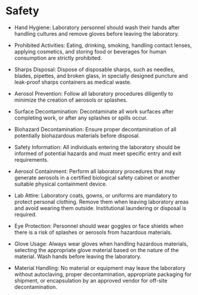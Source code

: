 # Safety
- Hand Hygiene: Laboratory personnel should wash their hands after handling cultures and remove gloves before leaving the laboratory.

- Prohibited Activities: Eating, drinking, smoking, handling contact lenses, applying cosmetics, and storing food or beverages for human consumption are strictly prohibited.

- Sharps Disposal: Dispose of disposable sharps, such as needles, blades, pipettes, and broken glass, in specially designed puncture and leak-proof sharps containers as medical waste.

- Aerosol Prevention: Follow all laboratory procedures diligently to minimize the creation of aerosols or splashes.

- Surface Decontamination: Decontaminate all work surfaces after completing work, or after any splashes or spills occur.

- Biohazard Decontamination: Ensure proper decontamination of all potentially biohazardous materials before disposal.

- Safety Information: All individuals entering the laboratory should be informed of potential hazards and must meet specific entry and exit requirements.

- Aerosol Containment: Perform all laboratory procedures that may generate aerosols in a certified biological safety cabinet or another suitable physical containment device.

- Lab Attire: Laboratory coats, gowns, or uniforms are mandatory to protect personal clothing. Remove them when leaving laboratory areas and avoid wearing them outside. Institutional laundering or disposal is required.

- Eye Protection: Personnel should wear goggles or face shields when there is a risk of splashes or aerosols from hazardous materials.

- Glove Usage: Always wear gloves when handling hazardous materials, selecting the appropriate glove material based on the nature of the material. Wash hands before leaving the laboratory.

- Material Handling: No material or equipment may leave the laboratory without autoclaving, proper decontamination, appropriate packaging for shipment, or encapsulation by an approved vendor for off-site decontamination.